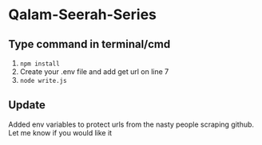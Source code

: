 # Qalam-Seerah-Series

## Type command in terminal/cmd

1. ```npm install```
2. Create your .env file and add get url on line 7
3. ```node write.js```

## Update

Added env variables to protect urls from the nasty people scraping github. Let me know if you would like it

